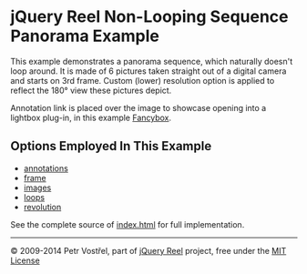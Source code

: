 jQuery Reel Non-Looping Sequence Panorama Example
=================================================

This example demonstrates a panorama sequence, which naturally doesn't loop
around. It is made of 6 pictures taken straight out of a digital camera
and starts on 3rd frame. Custom (lower) resolution option is applied to reflect
the 180° view these pictures depict.

Annotation link is placed over the image to showcase opening into a lightbox
plug-in, in this example [Fancybox][fancybox].

Options Employed In This Example
--------------------------------

- [annotations](http://reel360.org/reel#annotations)
- [frame](http://reel360.org/reel#frame)
- [images](http://reel360.org/reel#images)
- [loops](http://reel360.org/reel#loops)
- [revolution](http://reel360.org/reel#revolution)

See the complete source of [index.html](index.html) for full
implementation.


---
&copy; 2009-2014 Petr Vostřel, part of [jQuery Reel][reel] project, free under the [MIT License][license]



[reel]:http://reel360.org
[license]:https://raw.github.com/pisi/Reel/master/LICENSE.txt
[fancybox]:http://fancybox.net
